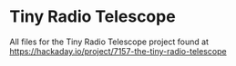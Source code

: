 # Tiny Radio Telescope
All files for the Tiny Radio Telescope project found at https://hackaday.io/project/7157-the-tiny-radio-telescope
